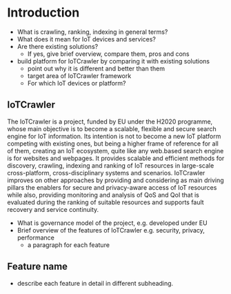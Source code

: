 # Introduction
* What is crawling, ranking, indexing in general terms? 
* What does it mean for IoT devices and services?
* Are there existing solutions? 
  * If yes, give brief overview, compare them, pros and cons
* build platform for IoTCrawler by comparing it with existing solutions
  * point out why it is different and better than them
  * target area of IoTCrawler framework
  * For which IoT devices or platform?
## IoTCrawler
The IoTCrawler is a project, funded by EU under the H2020 programme, whose main objective is to become a scalable, flexible and secure search engine for IoT information. Its intention is not to become a new IoT platform competing with existing ones, but being a higher frame of reference for all of them, creating an IoT ecosystem, quite like any web.based search engine is for websites and webpages. It provides scalable and efficient methods for discovery, crawling, indexing and ranking of IoT resources in large-scale cross-platform, cross-disciplinary systems and scenarios. IoTCrawler improves on other approaches by providing and considering as main driving pillars the enablers for secure and privacy-aware access of IoT resources while also, providing monitoring and analysis of QoS and QoI that is evaluated during the ranking of suitable resources and supports fault recovery and service continuity. 
* What is governance model of the project, e.g. developed under EU 
* Brief overview of the features of IoTCrawler e.g. security, privacy, performance
  * a paragraph for each feature
## Feature name
* describe each feature in detail in different subheading.